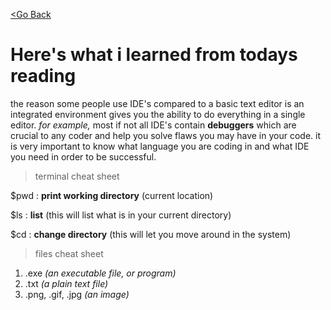 [<Go Back](README.md)
# Here's what i learned from todays reading
the reason some people use IDE's compared to a basic text editor is an integrated environment gives you the ability to do everything in a single editor.
*for example,* most if not all IDE's contain **debuggers** which are crucial to any coder and help you solve flaws you may have in your code. it is very important to know what language you are coding in and what IDE you need in order to be successful.

>terminal cheat sheet

$pwd : __print working directory__ (current location)

$ls : __list__ (this will list what is in your current directory)

$cd : __change directory__ (this will let you move around in the system)

>files cheat sheet

1. .exe _(an executable file, or program)_
2. .txt _(a plain text file)_
3. .png, .gif, .jpg  _(an image)_

